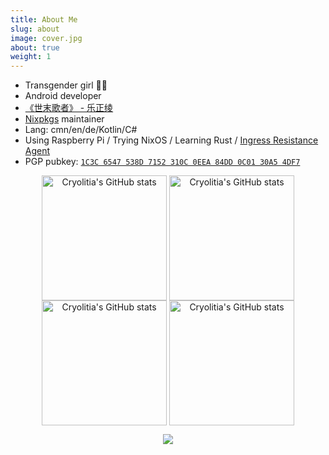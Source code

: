 ```yaml
---
title: About Me
slug: about
image: cover.jpg
about: true
weight: 1
---
```


- Transgender girl 🏳️‍⚧️
- Android developer
- [《世末歌者》 - 乐正绫](https://music.163.com/#/song?id=429460239)
- [Nixpkgs](https://github.com/NixOS/nixpkgs) maintainer
- Lang: cmn/en/de/Kotlin/C#
- Using Raspberry Pi / Trying NixOS / Learning  Rust / [Ingress Resistance Agent](https://github.com/Cryolitia/Artworks/blob/main/BioCard_2019_v0.2.jpg)
- PGP pubkey: [`1C3C 6547 538D 7152 310C 0EEA 84DD 0C01 30A5 4DF7`](http://keyserver.ubuntu.com/pks/lookup?op=vindex&search=0x84dd0c0130a54df7)

<p align="center">
  <img class="show-in-light" style="height: 200px;" align="center" src="https://github-readme-stats.vercel.app/api?username=Cryolitia&include_all_commits=true&count_private=true" alt="Cryolitia's GitHub stats" />
  <img class="show-in-dark" style="height: 200px;" align="center" src="https://github-readme-stats.vercel.app/api?username=Cryolitia&include_all_commits=true&count_private=true&theme=nord" alt="Cryolitia's GitHub stats" />
  <img class="show-in-light" style="height: 200px;" align="center" src="https://github-readme-stats.vercel.app/api/top-langs/?username=Cryolitia&layout=compact" alt="Cryolitia's GitHub stats" />
  <img class="show-in-dark" style="height: 200px;" align="center" src="https://github-readme-stats.vercel.app/api/top-langs/?username=Cryolitia&layout=compact&theme=nord" alt="Cryolitia's GitHub stats" />
</p>

<p align="center">
  <img src="https://skillicons.dev/icons?i=androidstudio,blender,cs,cpp,cloudflare,git,idea,kotlin,latex,linux,nix,raspberrypi,rust,vscode" />
</p>
